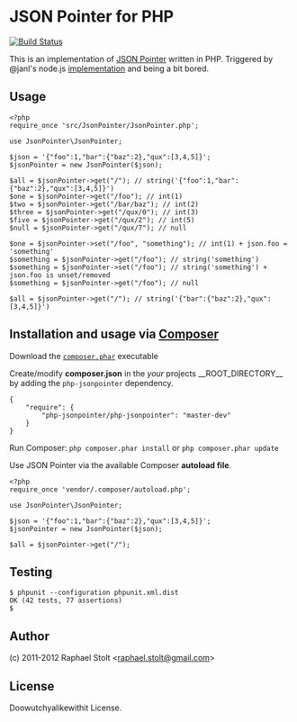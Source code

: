 # JSON Pointer for PHP

[![Build Status](https://secure.travis-ci.org/raphaelstolt/php-jsonpointer.png)](http://travis-ci.org/raphaelstolt/php-jsonpointer)

This is an implementation of [JSON Pointer](http://tools.ietf.org/html/draft-pbryan-zyp-json-pointer-00) written in PHP. Triggered by @janl's node.js [implementation](https://github.com/janl/node-jsonpointer) and being a bit bored.

## Usage

    <?php
    require_once 'src/JsonPointer/JsonPointer.php';

    use JsonPointer\JsonPointer;

    $json = '{"foo":1,"bar":{"baz":2},"qux":[3,4,5]}';
    $jsonPointer = new JsonPointer($json);

    $all = $jsonPointer->get("/"); // string('{"foo":1,"bar":{"baz":2},"qux":[3,4,5]}')
    $one = $jsonPointer->get("/foo"); // int(1)
    $two = $jsonPointer->get("/bar/baz"); // int(2)
    $three = $jsonPointer->get("/qux/0"); // int(3)
    $five = $jsonPointer->get("/qux/2"); // int(5)
    $null = $jsonPointer->get("/qux/7"); // null

    $one = $jsonPointer->set("/foo", "something"); // int(1) + json.foo = 'something'
    $something = $jsonPointer->get("/foo"); // string('something')
    $something = $jsonPointer->set("/foo"); // string('something') + json.foo is unset/removed
    $something = $jsonPointer->get("/foo"); // null

    $all = $jsonPointer->get("/"); // string('{"bar":{"baz":2},"qux":[3,4,5]}')


## Installation and usage via [Composer](http://packagist.org/about-composer)

Download the [`composer.phar`](http://getcomposer.org/composer.phar) executable

Create/modify **composer.json** in the *your* projects \_\_ROOT_DIRECTORY\_\_ by adding the `php-jsonpointer` dependency. 
    
    {
        "require": {
            "php-jsonpointer/php-jsonpointer": "master-dev"
        }
    }

Run Composer: `php composer.phar install` or `php composer.phar update`

Use JSON Pointer via the available Composer **autoload file**.

    <?php
    require_once 'vendor/.composer/autoload.php';

    use JsonPointer\JsonPointer;

    $json = '{"foo":1,"bar":{"baz":2},"qux":[3,4,5]}';
    $jsonPointer = new JsonPointer($json);

    $all = $jsonPointer->get("/");

## Testing

    $ phpunit --configuration phpunit.xml.dist
    OK (42 tests, 77 assertions)
    $
    
## Author

(c) 2011-2012 Raphael Stolt \<raphael.stolt@gmail.com\>

## License

Doowutchyalikewithit License.